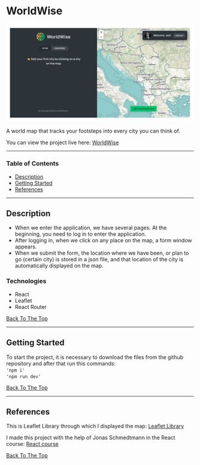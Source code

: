 # WorldWise

![WorldWise](public/App-Layout.png)

A world map that tracks your footsteps into every city you can think of.

You can view the project live here:
[WorldWise](https://world-wise-world-map.netlify.app/)

---

### Table of Contents

- [Description](#description)
- [Getting Started](#getting-started)
- [References](#references)

---

## Description

- When we enter the application, we have several pages. At the beginning, you need to log in to enter the application.
- After logging in, when we click on any place on the map, a form window appears.
- When we submit the form, the location where we have been, or plan to go (certain city) is stored in a json file, and that location of the city is automatically displayed on the map.

### Technologies

- React
- Leaflet
- React Router

[Back To The Top](#worldwise)

---

## Getting Started

To start the project, it is necessary to download the files from the github repository and after that run this commands:
<br>`'npm i'` <br> `'npm run dev'`

[Back To The Top](#worldwise)

---

## References

This is Leaflet Library through which I displayed the map: [Leaflet Library](https://leafletjs.com/)

I made this project with the help of Jonas Schmedtmann in the React course: [React course](https://www.udemy.com/course/the-ultimate-react-course/)

[Back To The Top](#worldwise)
